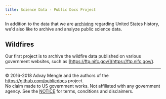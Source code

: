 ```yaml
---
title: Science Data - Public Docs Project
---
```


In addition to the data that we are [archiving](/) regarding United States history,
we'd also like to archive and analyze public science data.

## Wildfires

Our first project is to archive the wildfire data published on various government
websites, such as [https://ftp.nifc.gov/](https://ftp.nifc.gov/).

----

&copy; 2016-2018 Advay Mengle and the authors of the https://github.com/publicdocs project.  
No claim made to US government works.  Not affiliated with any government agency.
See the [NOTICE](https://publicdocs.github.io/notice/NOTICE.txt) for terms, conditions and disclaimers.
